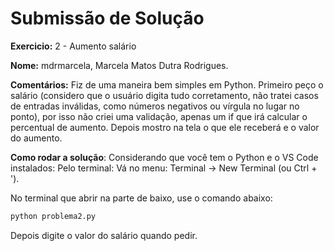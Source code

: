# Submissão de Solução

**Exercicio:** 2 - Aumento salário

**Nome:** mdrmarcela, Marcela Matos Dutra Rodrigues. 

**Comentários:** Fiz de uma maneira bem simples em Python. Primeiro peço o salário (considero que o usuário digita tudo corretamento, não tratei casos de entradas inválidas, como números negativos ou vírgula no lugar no ponto), por isso não criei uma validação, apenas um if que irá calcular o percentual de aumento. Depois mostro na tela o que ele receberá e o valor do aumento. 

**Como rodar a solução**: Considerando que você tem o Python e o VS Code instalados: 
Pelo terminal:
Vá no menu: Terminal → New Terminal (ou Ctrl + ').

No terminal que abrir na parte de baixo, use o comando abaixo:

```bash
python problema2.py
```
Depois digite o valor do salário quando pedir.
